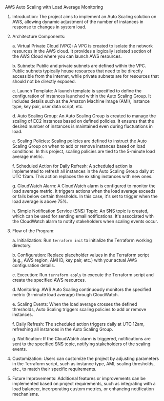  AWS Auto Scaling with Load Average Monitoring

1. Introduction:
    The project aims to implement an Auto Scaling solution on AWS, allowing dynamic adjustment of the number of instances in response to changes in system load.

2. Architecture Components:

   a. Virtual Private Cloud (VPC):
       A VPC is created to isolate the network resources in the AWS cloud. It provides a logically isolated section of the AWS Cloud where you can launch AWS resources.

   b. Subnets:
       Public and private subnets are defined within the VPC. Public subnets typically house resources that need to be directly accessible from the internet, while private subnets are for resources that should not be directly exposed.

   c. Launch Template:
       A launch template is specified to define the configuration of instances launched within the Auto Scaling Group. It includes details such as the Amazon Machine Image (AMI), instance type, key pair, user data script, etc.

   d. Auto Scaling Group:
       An Auto Scaling Group is created to manage the scaling of EC2 instances based on defined policies. It ensures that the desired number of instances is maintained even during fluctuations in load.

   e. Scaling Policies:
       Scaling policies are defined to instruct the Auto Scaling Group on when to add or remove instances based on load conditions. In this project, scaling policies are tied to the 5-minute load average metric.

   f. Scheduled Action for Daily Refresh:
       A scheduled action is implemented to refresh all instances in the Auto Scaling Group daily at UTC 12am. This action replaces the existing instances with new ones.

   g. CloudWatch Alarm:
       A CloudWatch alarm is configured to monitor the load average metric. It triggers actions when the load average exceeds or falls below certain thresholds. In this case, it's set to trigger when the load average is above 75%.

   h. Simple Notification Service (SNS) Topic:
       An SNS topic is created, which can be used for sending email notifications. It's associated with the CloudWatch alarm to notify stakeholders when scaling events occur.

3. Flow of the Program:

   a. Initialization:
       Run `terraform init` to initialize the Terraform working directory.

   b. Configuration:
       Replace placeholder values in the Terraform script (e.g., AWS region, AMI ID, key pair, etc.) with your actual AWS configuration details.

   c. Execution:
       Run `terraform apply` to execute the Terraform script and create the specified AWS resources.

   d. Monitoring:
       AWS Auto Scaling continuously monitors the specified metric (5-minute load average) through CloudWatch.

   e. Scaling Events:
       When the load average crosses the defined thresholds, Auto Scaling triggers scaling policies to add or remove instances.

   f. Daily Refresh:
       The scheduled action triggers daily at UTC 12am, refreshing all instances in the Auto Scaling Group.

   g. Notification:
       If the CloudWatch alarm is triggered, notifications are sent to the specified SNS topic, notifying stakeholders of the scaling events.

4. Customization:
    Users can customize the project by adjusting parameters in the Terraform script, such as instance type, AMI, scaling thresholds, etc., to match their specific requirements.

5. Future Improvements:
    Additional features or improvements can be implemented based on project requirements, such as integrating with a load balancer, incorporating custom metrics, or enhancing notification mechanisms.
